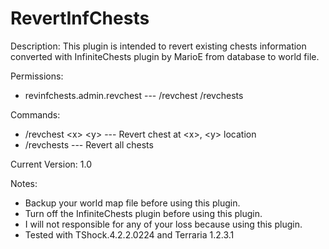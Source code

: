 RevertInfChests
===============

Description:
This plugin is intended to revert existing chests information converted with InfiniteChests plugin by MarioE from database to world file.

Permissions:
- revinfchests.admin.revchest --- /revchest /revchests

Commands:
- /revchest \<x\> \<y\> --- Revert chest at \<x\>, \<y\> location
- /revchests --- Revert all chests

Current Version:
1.0

Notes:
- Backup your world map file before using this plugin.
- Turn off the InfiniteChests plugin before using this plugin.
- I will not responsible for any of your loss because using this plugin.
- Tested with TShock.4.2.2.0224 and Terraria 1.2.3.1

